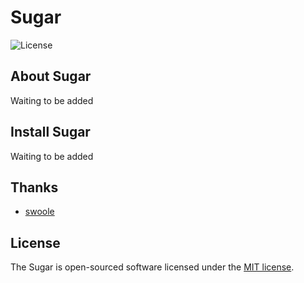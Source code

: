 
# Sugar

![License](https://poser.pugx.org/laravel/framework/license.svg)


## About Sugar

Waiting to be added

## Install Sugar

Waiting to be added

## Thanks

- [swoole](http://www.swoole.com)

## License

The Sugar is open-sourced software licensed under the [MIT license](http://opensource.org/licenses/MIT).
